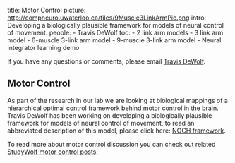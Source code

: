 title: Motor Control
picture: http://compneuro.uwaterloo.ca/files/9Muscle3LinkArmPic.png
intro: Developing a biologically plausible framework for models of neural control of movement.
people:
    - Travis DeWolf
toc:
    - 2 link arm models
    - 3 link arm model
    - 6-muscle 3-link arm model
    - 9-muscle 3-link arm model
    - Neural integrator learning demo

If you have any questions or comments, please email
[Travis DeWolf](http://compneuro.uwaterloo.ca/people/travis-dewolf.html).

## **Motor Control**

As part of the research in our lab we are looking at biological mappings of a hierarchical optimal control framework behind motor control in the brain. Travis DeWolf has been working on developing a biologically plausible framework for models of neural control of movement, to read an abbreviated description of this model, please click here: [NOCH framework](http://compneuro.uwaterloo.ca/files/NOCH-1.pdf).

To read more about motor control discussion you can check out related [StudyWolf motor control posts](http://studywolf.wordpress.com/category/motor-control/).
